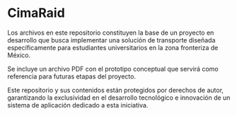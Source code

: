 # CimaRaid

Los archivos en este repositorio constituyen la base de un proyecto en desarrollo que busca implementar una solución de transporte diseñada específicamente para estudiantes universitarios en la zona fronteriza de México.

Se incluye un archivo PDF con el prototipo conceptual que servirá como referencia para futuras etapas del proyecto.

Este repositorio y sus contenidos están protegidos por derechos de autor, garantizando la exclusividad en el desarrollo tecnológico e innovación de un sistema de aplicación dedicado a esta iniciativa.
